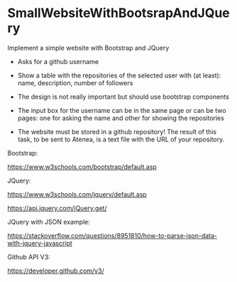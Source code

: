 # SmallWebsiteWithBootsrapAndJQuery
Implement a simple website with Bootstrap and JQuery

- Asks for a github username

- Show a table with the repositories of the selected user with (at least): name, description, number of followers

- The design is not really important but should use bootstrap components

- The input box for the username can be in the same page or can be two pages: one for asking the name and other for showing the repositories

- The website must be stored in a github repository! The result of this task, to be sent to Atenea, is a text file with the URL of your repository. 

Bootstrap: 

https://www.w3schools.com/bootstrap/default.asp

JQuery: 

https://www.w3schools.com/jquery/default.asp

https://api.jquery.com/jQuery.get/

JQuery with JSON example:

https://stackoverflow.com/questions/8951810/how-to-parse-json-data-with-jquery-javascript

Github API V3: 

https://developer.github.com/v3/ 